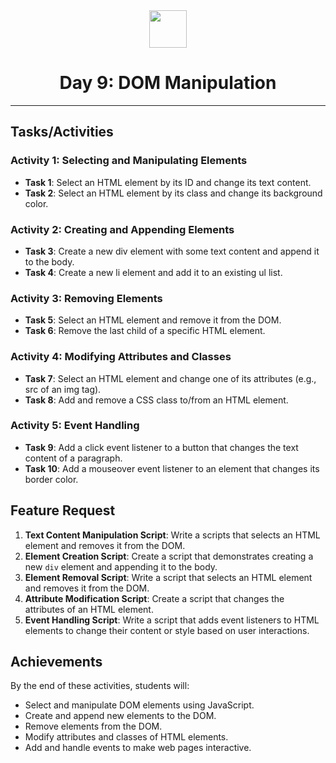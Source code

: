 <div align="center">
  <img height="60" src="https://img.icons8.com/color/344/javascript.png">
  <h1>Day 9: DOM Manipulation</h1>
</div>

---

## Tasks/Activities

### Activity 1: Selecting and Manipulating Elements

- **Task 1**: Select an HTML element by its ID and change its text content.
- **Task 2**: Select an HTML element by its class and change its background color.

### Activity 2: Creating and Appending Elements

- **Task 3**: Create a new div element with some text content and append it to the body.
- **Task 4**: Create a new li element and add it to an existing ul list.

### Activity 3: Removing Elements

- **Task 5**: Select an HTML element and remove it from the DOM.
- **Task 6**: Remove the last child of a specific HTML element.

### Activity 4: Modifying Attributes and Classes

- **Task 7**: Select an HTML element and change one of its attributes (e.g., src of an img tag).
- **Task 8**: Add and remove a CSS class to/from an HTML element.

### Activity 5: Event Handling

- **Task 9**: Add a click event listener to a button that changes the text content of a paragraph.
- **Task 10**: Add a mouseover event listener to an element that changes its border color.

## Feature Request

1. **Text Content Manipulation Script**: Write a scripts that selects an HTML element and removes it from the DOM.
2. **Element Creation Script**: Create a script that demonstrates creating a new `div` element and appending it to the body.
3. **Element Removal Script**: Write a script that selects an HTML element and removes it from the DOM.
4. **Attribute Modification Script**: Create a script that changes the attributes of an HTML element.
5. **Event Handling Script**: Write a script that adds event listeners to HTML elements to change their content or style based on user interactions.

## Achievements

By the end of these activities, students will:

- Select and manipulate DOM elements using JavaScript.
- Create and append new elements to the DOM.
- Remove elements from the DOM.
- Modify attributes and classes of HTML elements.
- Add and handle events to make web pages interactive.
